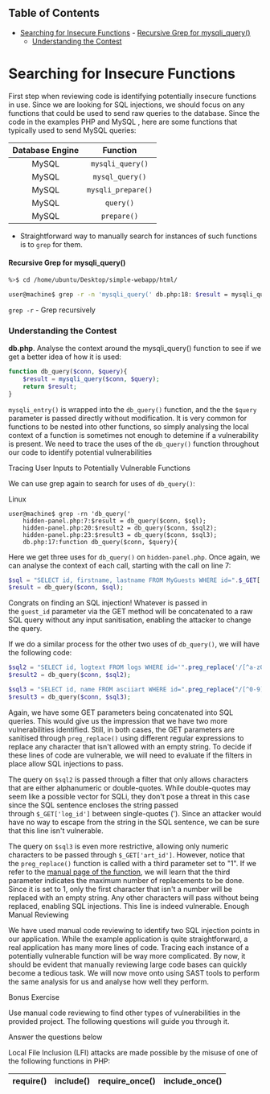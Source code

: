 ## Table of Contents

- [Searching for Insecure Functions](#searching\for\insecure\functions)
      - [Recursive Grep for mysqli_query()](#Recursive\Grep\for\mysqli_query())
    - [Understanding the Contest](#Understanding\the\Contest)


# Searching for Insecure Functions
First step when reviewing code is identifying potentially insecure functions in use. Since we are looking for SQL injections, we should focus on any functions that could be used to send raw queries to the database. Since the code in the examples PHP and MySQL , here are some functions that typically used to send MySQL queries:

| Database Engine | Function |
| :------: | :------: |
| MySQL | `mysqli_query()` |
| MySQL | `mysql_query()` |
| MySQL | `mysqli_prepare()` |
| MySQL | `query()` |
| MySQL | `prepare()` |

- Straightforward way to manually search for instances of such functions is to `grep` for them.


#### Recursive Grep for mysqli_query()
```bash
%>$ cd /home/ubuntu/Desktop/simple-webapp/html/ 

user@machine$ grep -r -n 'mysqli_query(' db.php:18: $result = mysqli_query($conn, $query);
```
`grep -r` - Grep recursively


### Understanding the Contest
**db.php**. Analyse the context around the mysqli_query() function to see if we get a better idea of how it is used:
```php
function db_query($conn, $query){
    $result = mysqli_query($conn, $query);
    return $result;
}
```

`mysqli_entry()` is wrapped into the `db_query()` function, and the the `$query` parameter is passed directly without modification. It is very common for functions to be nested into other functions, so simply analysing the local context of a function is sometimes not enough to detemine if a vulnerability is present. We need to trace the uses of the `db_query()` function throughout our code to identify potential vulnerabilities


Tracing User Inputs to Potentially Vulnerable Functions

We can use grep again to search for uses of `db_query()`:

Linux

```shell-session
user@machine$ grep -rn 'db_query('
    hidden-panel.php:7:$result = db_query($conn, $sql);
    hidden-panel.php:20:$result2 = db_query($conn, $sql2);
    hidden-panel.php:23:$result3 = db_query($conn, $sql3);
    db.php:17:function db_query($conn, $query){
```

Here we get three uses for `db_query()` on `hidden-panel.php`. Once again, we can analyse the context of each call, starting with the call on line 7:

```php
$sql = "SELECT id, firstname, lastname FROM MyGuests WHERE id=".$_GET['guest_id'];
$result = db_query($conn, $sql);
```

Congrats on finding an SQL injection! Whatever is passed in the `guest_id` parameter via the GET method will be concatenated to a raw SQL query without any input sanitisation, enabling the attacker to change the query.

If we do a similar process for the other two uses of `db_query()`, we will have the following code:

```php
$sql2 = "SELECT id, logtext FROM logs WHERE id='".preg_replace('/[^a-z0-9A-Z"]/', "", $_GET['log_id']). "'";
$result2 = db_query($conn, $sql2);

$sql3 = "SELECT id, name FROM asciiart WHERE id=".preg_replace("/[^0-9]/", "", $_GET['art_id'], 1);
$result3 = db_query($conn, $sql3);
```

Again, we have some GET parameters being concatenated into SQL queries. This would give us the impression that we have two more vulnerabilities identified. Still, in both cases, the GET parameters are sanitised through `preg_replace()` using different regular expressions to replace any character that isn't allowed with an empty string. To decide if these lines of code are vulnerable, we will need to evaluate if the filters in place allow SQL injections to pass.

The query on `$sql2` is passed through a filter that only allows characters that are either alphanumeric or double-quotes. While double-quotes may seem like a possible vector for SQLi, they don't pose a threat in this case since the SQL sentence encloses the string passed through `$_GET['log_id']` between single-quotes ('). Since an attacker would have no way to escape from the string in the SQL sentence, we can be sure that this line isn't vulnerable.

The query on `$sql3` is even more restrictive, allowing only numeric characters to be passed through `$_GET['art_id']`. However, notice that the `preg_replace()` function is called with a third parameter set to "1". If we refer to the [manual page of the function](https://www.php.net/manual/en/function.preg-replace.php), we will learn that the third parameter indicates the maximum number of replacements to be done. Since it is set to 1, only the first character that isn't a number will be replaced with an empty string. Any other characters will pass without being replaced, enabling SQL injections. This line is indeed vulnerable.
Enough Manual Reviewing

We have used manual code reviewing to identify two SQL injection points in our application. While the example application is quite straightforward, a real application has many more lines of code. Tracing each instance of a potentially vulnerable function will be way more complicated. By now, it should be evident that manually reviewing large code bases can quickly become a tedious task. We will now move onto using SAST tools to perform the same analysis for us and analyse how well they perform.

Bonus Exercise

Use manual code reviewing to find other types of vulnerabilities in the provided project. The following questions will guide you through it.

Answer the questions below

Local File Inclusion (LFI) attacks are made possible by the misuse of one of the following functions in PHP:

|**require()**|**include()**|**require_once()**|**include_once()**|
|---|---|---|---|





























































































































































































